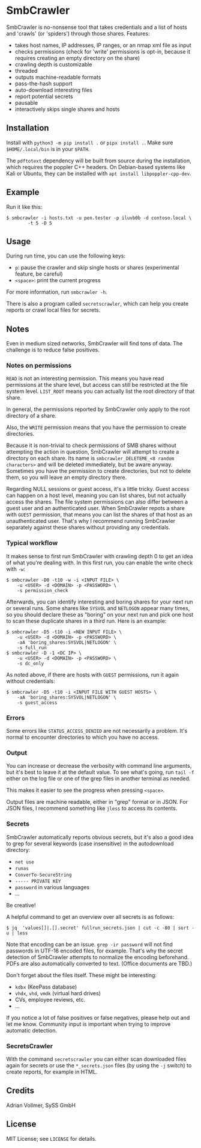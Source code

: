 SmbCrawler
==========

SmbCrawler is no-nonsense tool that takes credentials and a list of hosts
and 'crawls' (or 'spiders') through those shares. Features:

* takes host names, IP addresses, IP ranges, or an nmap xml file as input
* checks permissions (check for 'write' permissions is opt-in, because it
  requires creating an empty directory on the share)
* crawling depth is customizable
* threaded
* outputs machine-readable formats
* pass-the-hash support
* auto-download interesting files
* report potential secrets
* pausable
* interactively skips single shares and hosts


Installation
------------

Install with `python3 -m pip install .` or `pipx install .`. Make sure `$HOME/.local/bin` is in
your `$PATH`.

The `pdftotext` dependency will be built from source during the installation, which requires the
poppler C++ headers. On Debian-based systems like Kali or Ubuntu, they can be installed with
`apt install libpoppler-cpp-dev`.


Example
-------

Run it like this:

```
$ smbcrawler -i hosts.txt -u pen.tester -p iluvb0b -d contoso.local \
        -t 5 -D 5
```


Usage
-----

During run time, you can use the following keys:

* `p`: pause the crawler and skip single hosts or shares (experimental
  feature, be careful)
* `<space>`: print the current progress

For more information, run `smbcrawler -h`.

There is also a program called `secretscrawler`, which can help you create
reports or crawl local files for secrets.


Notes
-----

Even in medium sized networks, SmbCrawler will find tons of data. The
challenge is to reduce false positives.

### Notes on permissions

`READ` is not an interesting permission. This means you have read permissions
at the share level, but access can still be restricted at the file system
level. `LIST_ROOT` means you can actually list the root directory of that
share.

In general, the permissions reported by SmbCrawler only apply to the root
directory of a share.

Also, the `WRITE` permission means that you have the permission to create
directories.

Because it is non-trivial to check permissions of SMB shares without
attempting the action in question, SmbCrawler will attempt to create a
directory on each share. Its name is `smbcrawler_DELETEME_<8 random
characters>` and will be deleted immediately, but be aware anyway. Sometimes
you have the permission to create directories, but not to delete them, so
you will leave an empty directory there.

Regarding NULL sessions or guest access, it's a little tricky. Guest access
can happen on a host level, meaning you can list shares, but not actually
access the shares. The file system permissions can also differ between a
guest user and an authenticated user. When SmbCrawler repots a share with
`GUEST` permission, that means you can list the shares of that host as an
unauthenticated user. That's why I recommend running SmbCrawler separately
against these shares without providing any credentials.


### Typical workflow

It makes sense to first run SmbCrawler with crawling depth 0 to get an idea of
what you're dealing with. In this first run, you can enable the write check
with `-w`:

```
$ smbcrawler -D0 -t10 -w -i <INPUT FILE> \
    -u <USER> -d <DOMAIN> -p <PASSWORD> \
    -s permission_check
```

Afterwards, you can identify interesting and boring shares for your next run
or several runs. Some shares like `SYSVOL` and `NETLOGON` appear many times,
so you should declare these as "boring" on your next run and pick one host
to scan these duplicate shares in a third run. Here is an example:

```
$ smbcrawler -D5 -t10 -i <NEW INPUT FILE> \
    -u <USER> -d <DOMAIN> -p <PASSWORD> \
    -aA 'boring_shares:SYSVOL|NETLOGON' \
    -s full_run
$ smbcrawler -D -1 <DC IP> \
    -u <USER> -d <DOMAIN> -p <PASSWORD> \
    -s dc_only
```

As noted above, if there are hosts with `GUEST` permissions, run it again
without credentials:

```
$ smbcrawler -D5 -t10 -i <INPUT FILE WITH GUEST HOSTS> \
    -aA 'boring_shares:SYSVOL|NETLOGON' \
    -s guest_access
```


### Errors

Some errors like `STATUS_ACCESS_DENIED` are not necessarily a problem. It's
normal to encounter directories to which you have no access.

### Output

You can increase or decrease the verbosity with command line arguments, but
it's best to leave it at the default value. To see what's going, run `tail
-f` either on the log file or one of the grep files in another terminal as
needed.

This makes it easier to see the progress when pressing `<space>`.

Output files are machine readable, either in "grep" format or in JSON. For
JSON files, I recommend something like `jless` to access its contents.

### Secrets

SmbCrawler automatically reports obvious secrets, but it's also a good idea
to grep for several keywords (case insensitive) in the autodownload
directory:

* `net use`
* `runas`
* `ConverTo-SecureString`
* `----- PRIVATE KEY`
* `password` in various languages
* ...

Be creative!

A helpful command to get an overview over all secrets is as follows:

```
$ jq  'values[]|.[].secret' fullrun_secrets.json | cut -c -80 | sort -u | less
```

Note that encoding can be an issue. `grep -ir password` will not find
passwords in UTF-16 encoded files, for example. That's why the secret
detection of SmbCrawler attempts to normalize the encoding beforehand. PDFs
are also automatically converted to text. (Office documents are TBD.)

Don't forget about the files itself. These might be interesting:

* `kdbx` (KeePass database)
* `vhdx`, `vhd`, `vmdk` (virtual hard drives)
* CVs, employee reviews, etc.
* ...

If you notice a lot of false positives or false negatives, please help out
and let me know. Community input is important when trying to improve
automatic detection.


### SecretsCrawler

With the command `secretscrawler` you can either scan downloaded files again
for secrets or use the `*_secrets.json` files (by using the `-j` switch) to
create reports, for example in HTML.


Credits
-------

Adrian Vollmer, SySS GmbH


License
-------

MIT License; see `LICENSE` for details.
